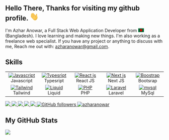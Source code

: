 ## Hello There, Thanks for visiting my github profile. <img src="assets/hello.gif" width="28px" alt="hi">
<p align="">
I'm Azhar Anowar, a Full Stack Web Application Developer from <img src="assets/bangladesh.png" width="18"/>(Bangladesh). I love learning and making new things. 
I'm also working as a freelance web specialist. If you have any project or anything to discuss with me, Reach me out with: <a href="mailto:azharanowar@gmail.com">azharanowar@gmail.com</a>.

<h2> Skills </h2>
<table>
  <tr>
    <td align="center" width="96">
      <a href="">
        <img src="asset/javascript-original.svg" width="48" height="48" alt="Javascript" />
      </a>
      <br>Javascript
    </td>
    <td align="center" width="96">
      <a href="">
        <img src="asset/typescript-original.svg" width="48" height="48" alt="Typesript" />
      </a>
      <br>Typesript
    </td>
    <td align="center" width="96">
      <a href="">
        <img src="asset/react-original.svg" width="48" height="48" alt="React js" />
      </a>
      <br>React JS
    </td>
    <td align="center" width="96">
      <a href="">
        <img src="https://cdn.jsdelivr.net/gh/devicons/devicon/icons/nextjs/nextjs-original-wordmark.svg" width="48" height="48" alt="Next js" />
      </a>
      <br>Next JS
    </td>
    <td align="center" width="96">
      <a href="">
        <img src="asset/bootstrap-plain.svg" width="48" height="48" alt="Boostrap" />
      </a>
      <br>Bootsrap
    </td>
  </tr>
  <tr>
     <td align="center" width="96">
      <a href="">
        <img src="https://cdn.jsdelivr.net/gh/devicons/devicon/icons/tailwindcss/tailwindcss-plain.svg" width="48" height="48" alt="Tailwind" />
      </a>
      <br>Tailwind
    </td>
     <td align="center" width="96">
      <a href="">
        <img src="https://parse.programmieren-muenchen.de/parse/files/unilearn/liquid-logo-text-768.png" width="48" height="48" alt="Liquid" />
      </a>
      <br>Liquid
    </td>
    <td align="center" width="96">
      <a href="">
        <img src="https://cdn.jsdelivr.net/gh/devicons/devicon/icons/php/php-plain.svg" width="48" height="48" alt="PHP" />
      </a>
      <br>PHP
    </td>
    <td align="center" width="96"> 
      <a href="" >
        <img src="https://cdn.jsdelivr.net/gh/devicons/devicon/icons/laravel/laravel-plain.svg" width="48" height="48" alt="Laravel" />
      </a>
      <br>Laravel
    </td>
    <td align="center" width="96">
      <a href="" >
        <img src="https://cdn.jsdelivr.net/gh/devicons/devicon/icons/mysql/mysql-original.svg" width="48" height="48" alt="mysql" />
      </a>
      <br>MySql
    </td>   
  </tr>
</table>


<p align="left">
  <a href="https://linkedin.com/in/azharanowar" target="_blank">
    <img src="https://img.shields.io/badge/-Linkedin-1877F2?style=flat&labelColor=1877F2&logo=linkedin&logoColor=white&link=https://facebook.com/azharanowar" height="28">
  </a>
  <a href="https://facebook.com/azharanowar" target="_blank">
    <img src="https://img.shields.io/badge/-Facebook-1877F2?style=flat&labelColor=1877F2&logo=facebook&logoColor=white&link=https://facebook.com/azharanowar" height="28">
  </a>
  <a href="https://twitter.com/azharanowar" target="_blank">
    <img src="https://img.shields.io/badge/-Twitter-1ca0f1?style=flat&labelColor=1ca0f1&logo=twitter&logoColor=white&link=https://twitter.com/azharanowar" height="28">
  </a>
  <a href="https://behance.net/azharanowar" target="_blank">
    <img src="https://img.shields.io/badge/-Behance-053eff?style=flat&labelColor=053eff&logo=behance&logoColor=white&link=https://behance.net/azharanowar" height="28">
  </>
  <a href="mailto:azharanowar@gmail.com?subject=Hello Dear Azhar Anowar! I send this message from your Github Profile. I need to talk to you!" target="_blank">
    <img src="https://img.shields.io/badge/-Mail Me-c14438?style=flat&logo=Gmail&logoColor=white&link=mailto:azharanowar@gmail.com" height="28">
  </a>
  <a href="https://github.com/azharanowar" target="_blank">
    <img alt="GitHub followers" src="https://img.shields.io/github/followers/azharanowar?label=Github&style=flat" height="28">
  </a>
  <a href="https://github.com/azharanowar" target="_blank">
    <img src="https://komarev.com/ghpvc/?username=azharanowar&label=Views&color=brightgreen&style=flat" alt="azharanowar" height="28" />
  </a>
</p>

<h2> My GitHub Stats </h2>

<a href="https://github.com/azharanowar">
<img align="left" src="https://github-readme-stats.vercel.app/api?username=azharanowar&count_private=true&show_icons=true&theme=default" />
</a>
